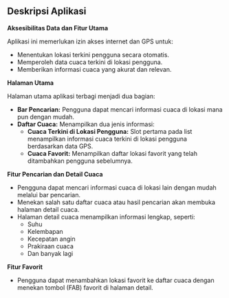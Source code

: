 ## Deskripsi Aplikasi

**Aksesibilitas Data dan Fitur Utama**

Aplikasi ini memerlukan izin akses internet dan GPS untuk:

* Menentukan lokasi terkini pengguna secara otomatis.
* Memperoleh data cuaca terkini di lokasi pengguna.
* Memberikan informasi cuaca yang akurat dan relevan.

**Halaman Utama**

Halaman utama aplikasi terbagi menjadi dua bagian:

* **Bar Pencarian:** Pengguna dapat mencari informasi cuaca di lokasi mana pun dengan mudah.
* **Daftar Cuaca:** Menampilkan dua jenis informasi:
    * **Cuaca Terkini di Lokasi Pengguna:** Slot pertama pada list menampilkan informasi cuaca terkini di lokasi pengguna berdasarkan data GPS.
    * **Cuaca Favorit:** Menampilkan daftar lokasi favorit yang telah ditambahkan pengguna sebelumnya.

**Fitur Pencarian dan Detail Cuaca**

* Pengguna dapat mencari informasi cuaca di lokasi lain dengan mudah melalui bar pencarian.
* Menekan salah satu daftar cuaca atau hasil pencarian akan membuka halaman detail cuaca.
* Halaman detail cuaca menampilkan informasi lengkap, seperti:
    * Suhu
    * Kelembapan
    * Kecepatan angin
    * Prakiraan cuaca
    * Dan banyak lagi

**Fitur Favorit**

* Pengguna dapat menambahkan lokasi favorit ke daftar cuaca dengan menekan tombol (FAB) favorit di halaman detail.